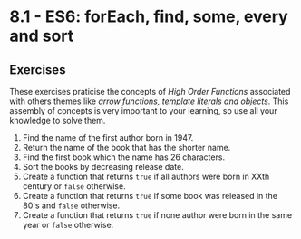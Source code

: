 # 8.1 - ES6: forEach, find, some, every and sort

## Exercises

These exercises  praticise the concepts of _High Order Functions_ associated with others themes like _arrow functions, template literals and objects_. This assembly of concepts is very important to your learning, so use all your knowledge to solve them.

1. Find the name of the first author born in 1947.
2. Return the name of the book that has the shorter name.
3. Find the first book which the name has 26 characters.
4. Sort the books by decreasing release date.
5. Create a function that returns ``true`` if all authors were born in XXth century or ``false`` otherwise.
6. Create a function that returns ``true`` if some book was released in the 80's and ``false`` otherwise.
7. Create a function that returns ``true`` if none author were born in the same year or ``false`` otherwise.
